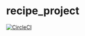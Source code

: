 # recipe_project

[![CircleCI](https://circleci.com/gh/mihran84/recipe_project.svg?style=svg)](https://circleci.com/gh/mihran84/recipe_project)
